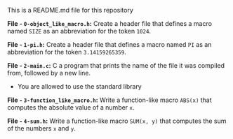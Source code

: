 This is a README.md file for this repository

**File - `0-object_like_macro.h`:** Create a header file that defines a macro named  `SIZE`  as an abbreviation for the token  `1024`.

**File - `1-pi.h`:** Create a header file that defines a macro named  `PI`  as an abbreviation for the token  `3.14159265359`.

**File - `2-main.c`:** C a program that prints the name of the file it was compiled from, followed by a new line.

-   You are allowed to use the standard library

**File - `3-function_like_macro.h`:** Write a function-like macro `ABS(x)` that computes the absolute value of a number `x`.

**File - `4-sum.h`:** Write a function-like macro `SUM(x, y)` that computes the sum of the numbers `x` and `y`.
